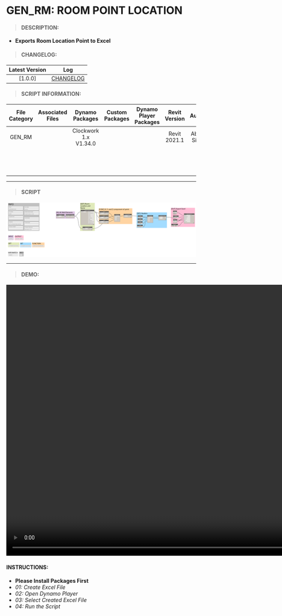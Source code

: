 # GEN_RM: ROOM POINT LOCATION

> #### DESCRIPTION: 
- **Exports Room Location Point to Excel**

> #### CHANGELOG:

| Latest Version | Log |
| :-------: | :----: | 
|[1.0.0] | [CHANGELOG](/_scripts/_general/ROOMS/changelog/GEN_RM_GetRoomPointLocation.md) |

> #### SCRIPT INFORMATION: 

| File Category | Associated Files | Dynamo Packages | Custom Packages | Dynamo Player Packages | Revit Version | Author | Modified By | File Name & Location | 
| :-------: | :----: | :---: | :---: | :---: | :---: | :---: | :---: | :--: |
| GEN_RM |  | Clockwork 1.x V1.34.0 |        | | Revit 2021.1 | Abjeet Singh | | GEN_RM_GetRoomPointLocation V1.0.0 | 
|        |  |                       |        | |              |              | | (https://bimcapcom.sharepoint.com/:u:/s/BCP-Main/Ee1zj-CUGFlGmkzWGK7mndgBOUc57P0LLOKBahxzG7ki4Q?e=rdMMwIl) 
        
------------------------------------------------------------------
> #### **SCRIPT** 

<img src="./_scripts/_general/ROOMS/images/GEN_RM_GetRoomPointLocation.png">

------------------------------------------------------------------

> #### DEMO: 
<video width="1280" height="720" controls>
 <source src="./_scripts/_general/ROOMS/demo/GEN_RM_GetRoomPointLocation.mp4" type="video/mp4">
</video>

#### INSTRUCTIONS:
- **Please Install Packages First**
- *01: Create Excel File*
- *02: Open Dynamo Player*
- *03: Select Created Excel File*
- *04: Run the Script*

